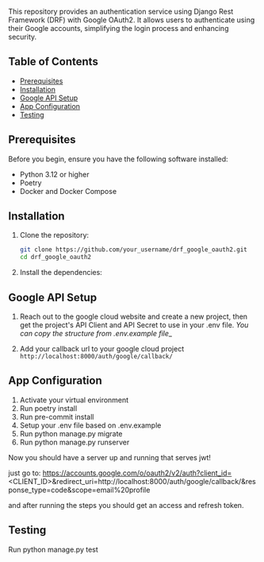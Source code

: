 This repository provides an authentication service using Django Rest Framework (DRF) with Google OAuth2. It allows users to authenticate using their Google accounts, simplifying the login process and enhancing security.

## Table of Contents

- [Prerequisites](#prerequisites)
- [Installation](#installation)
- [Google API Setup](#google-api-setup)
- [App Configuration](#app-configuration)
- [Testing](#testing)

## Prerequisites

Before you begin, ensure you have the following software installed:

- Python 3.12 or higher
- Poetry
- Docker and Docker Compose

## Installation

1. Clone the repository:

   ```bash
   git clone https://github.com/your_username/drf_google_oauth2.git
   cd drf_google_oauth2

2. Install the dependencies:

## Google API Setup

1. Reach out to the google cloud website and create a new project, then get the project's API Client and API Secret to use in your .env file.
_You can copy the structure from .env.example file__

2. Add your callback url to your google cloud project
```http://localhost:8000/auth/google/callback/```

## App Configuration

1. Activate your virtual environment
2. Run poetry install
3. Run pre-commit install
4. Setup your .env file based on .env.example
5. Run python manage.py migrate
6. Run python manage.py runserver

Now you should have a server up and running that serves jwt!

just go to:
https://accounts.google.com/o/oauth2/v2/auth?client_id=<CLIENT_ID>&redirect_uri=http://localhost:8000/auth/google/callback/&response_type=code&scope=email%20profile

and after running the steps you should get an access and refresh token.

## Testing
Run python manage.py test
